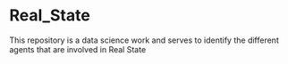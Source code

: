 # Real_State
This repository is a data science work and serves to identify the different agents that are involved in Real State
